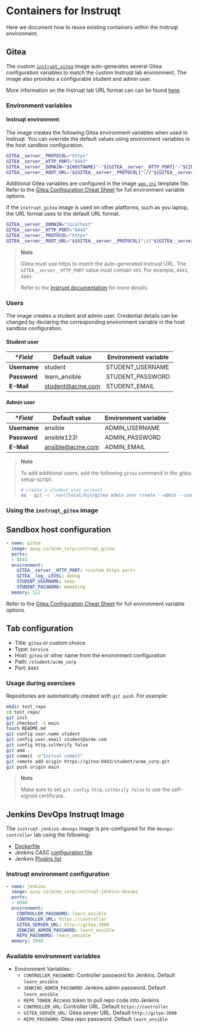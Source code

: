 # Containers for Instruqt

Here we document how to reuse existing containers within the Instruqt environment.

## Gitea

The custom [`instruqt_gitea`](https://quay.io/repository/acme_corp/instruqt_gitea) image auto-generates several Gitea configuration variables to match the custom Instruqt lab environment. The image also provides a configurable student and admin user.

More information on the Instruqt tab URL format can can be found [here](https://docs.instruqt.com/reference/instruqt-platform/networking#authenticated-web-traffic-from-learners).

### Environment variables

#### Instruqt environment

The image creates the following Gitea environment variables when used in Instruqt. You can override the default values using environment variables in the host sandbox configuration.

```bash
GITEA__server__PROTOCOL="https"
GITEA__server__HTTP_PORT="8443"
GITEA__server__DOMAIN="${HOSTNAME}"-"${GITEA__server__HTTP_PORT}"-"${INSTRUQT_PARTICIPANT_ID}"."${INSTRUQT_PARTICIPANTS_DNS}"
GITEA__server__ROOT_URL="${GITEA__server__PROTOCOL}"://"${GITEA__server__DOMAIN}"
```

Additional Gitea variables are configured in the image [`app.ini`](./instruqt_gitea/src/data/gitea/conf/app.ini) template file. Refer to the [Gitea Configuration Cheat Sheet](https://docs.gitea.io/en-us/config-cheat-sheet/) for full environment variable options.

If the `instruqt_gitea` image is used on other platforms, such as you laptop, the URL format uses to the default URL format.

```bash
GITEA__server__DOMAIN="localhost"
GITEA__server__HTTP_PORT="8443"
GITEA__server__PROTOCOL="https"
GITEA__server__ROOT_URL="${GITEA__server__PROTOCOL}"://"${GITEA__server__DOMAIN}":"${GITEA__server__HTTP_PORT}"
```

>**Note**<p>
> Gitea must use https to match the auto-generated Instruqt URL. The `GITEA__server__HTTP_PORT` value must contain `443`. For example, `8443`, `4443`.
>
> Refer to the [Instruqt documentation](https://docs.instruqt.com/reference/instruqt-platform/networking#authenticated-web-traffic-from-learners) for more details.

### Users

The image creates a student and admin user. Credential details can be changed by declaring the corresponding environment variable in the host sandbox configuration.

#### Student user

| **Field*     | **Default value** | **Environment variable** |
|--------------|-------------------|------------------------- |
| **Username** | student           | STUDENT_USERNAME         |
| **Password** | learn_ansible     | STUDENT_PASSWORD         |
| **E-Mail**   | student@acme.com  | STUDENT_EMAIL            |

#### Admin user

| **Field*     | **Default value** | **Environment variable** |
|--------------|-------------------|------------------------- |
| **Username** | ansible           | ADMIN_USERNAME           |
| **Password** | ansible123!       | ADMIN_PASSWORD           |
| **E-Mail**   | ansible@acme.com  | ADMIN_EMAIL              |

>**Note**<p>
>To add additional users, add the following `gitea` command in the gitea setup-script:
>
>```bash
># create a student user account
>su - git -c '/usr/local/bin/gitea admin user create --admin --username jenkins --password learn_ansible --email jenkins@localhost'

### Using the `instruqt_gitea` image

## Sandbox host configuration

```yaml
- name: gitea
  image: quay.io/acme_corp/instruqt_gitea
  ports:
  - 8443
  environment:
    GITEA__server__HTTP_PORT: <custom https port>
    GITEA__log__LEVEL: debug
    STUDENT_USERNAME: sean
    STUDENT_PASSWORD: memeking
  memory: 512
  ```

Refer to the [Gitea Configuration Cheat Sheet](https://docs.gitea.io/en-us/config-cheat-sheet/) for full environment variable options.

## Tab configuration

- Title: `gitea` or custom choice
- Type: `Service`
- Host: `gitea` or other name from the environment configuration
- Path: `/student/acme_corp`
- Port: `8443`

### Usage during exercises

Repositories are automatically created with `git push`. For example:

```bash
mkdir test_repo
cd test_repo/
git init
git checkout -b main
touch README.md
git config user.name student
git config user.email student@acme.com
git config http.sslVerify false
git add .
git commit -m"Initial commit"
git remote add origin https://gitea:8443/student/acme_corp.git
git push origin main
```

>**Note**<p>
>Make sure to set `git config http.sslVerify false` to use the self-signed certificate.

## Jenkins DevOps Instruqt Image

The `instruqt-jenkins-devops` image is pre-configured for the `devops-controller` lab using the following:

- [Dockerfile](../containers/devops-controller-jenkins/Dockerfile)
- Jenkins CASC [configuration file](../containers/devops-controller-jenkins/src/usr/share/jenkins/ref/jenkins_casc.yml)
- Jenkins [Plugins list](../containers/devops-controller-jenkins/src/usr/share/jenkins/ref/plugins.txt)

### Instruqt environment configuration

```yaml
- name: jenkins
  image: quay.io/acme_corp/instruqt-jenkins-devops
  ports:
  - 8080
  environment:
    CONTROLLER_PASSWORD: learn_ansible
    CONTROLLER_URL: https://controller
    GITEA_SERVER_URL: http://gitea:3000
    JENKINS_ADMIN_PASSWORD: learn_ansible
    REPO_PASSWORD: learn_ansible
  memory: 2048
  ```

### Available environment variables

- Environment Variables:
  - `CONTROLLER_PASSWORD`: Controller password for Jenkins. Default `learn_ansible`
  - `JENKINS_ADMIN_PASSWORD`: Jenkins admin password. Default `learn_ansible`
  - `REPO_TOKEN`: Access token to pull repo code into Jenkins
  - `CONTROLLER_URL`: Controller URL. Default `https://controller`
  - `GITEA_SERVER_URL`: Gitea server URL. Default `http://gitea:3000`
  - `REPO_PASSWORD`: Gitea repo password. Default `learn_ansible`
